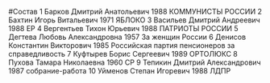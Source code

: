 #Состав
1 Барков Дмитрий Анатольевич 1988 КОММУНИСТЫ РОССИИ
2 Бахтин Игорь Витальевич 1971 ЯБЛОКО
3 Васильев Дмитрий Андреевич 1988 ЕР
4 Вергентьев Тихон Юрьевич 1988 ПАТРИОТЫ РОССИИ
5 Дегтева Любовь Александровна 1957 За женщин России
6 Денисов Константин Викторович 1985 Российская партия пенсионеров за справедливость
7 Куфтырев Борис Сергеевич 1989 ОРТОЛЮКС
8 Пухова Тамара Николаевна 1960 СР
9 Тепикин Дмитрий Александрович 1987 собрание-работа
10 Уйменов Степан Игоревич 1988 ЛДПР
